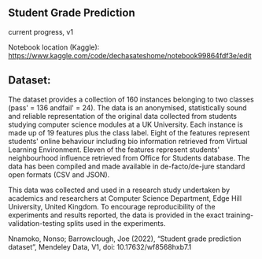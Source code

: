 ## Student Grade Prediction 
 current progress, v1

Notebook location (Kaggle): https://www.kaggle.com/code/dechasateshome/notebook99864fdf3e/edit

## Dataset:
The dataset provides a collection of 160 instances belonging to two classes (pass' = 136 andfail' = 24). The data is an anonymised, statistically sound and reliable representation of the original data collected from students studying computer science modules at a UK University. Each instance is made up of 19 features plus the class label. Eight of the features represent students' online behaviour including bio information retrieved from Virtual Learning Environment. Eleven of the features represent students' neighbourhood influence retrieved from Office for Students database. The data has been compiled and made available in de-facto/de-jure standard open formats (CSV and JSON).

This data was collected and used in a research study undertaken by academics and researchers at Computer Science Department, Edge Hill University, United Kingdom. To encourage reproducibility of the experiments and results reported, the data is provided in the exact training-validation-testing splits used in the experiments.

Nnamoko, Nonso; Barrowclough, Joe (2022), “Student grade prediction dataset”, Mendeley Data, V1, doi: 10.17632/wf8568hxb7.1

